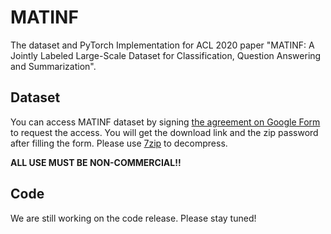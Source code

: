 # MATINF
The dataset and PyTorch Implementation for ACL 2020 paper "MATINF: A Jointly Labeled Large-Scale Dataset for Classification, Question Answering and Summarization".

## Dataset
You can access MATINF dataset by signing [the agreement on Google Form](https://forms.gle/nkH4LVE4iNQeDzsc9) to request the access. You will get the download link and the zip password after filling the form. Please use [7zip](https://www.7-zip.org/) to decompress.

**ALL USE MUST BE NON-COMMERCIAL!!**

## Code
We are still working on the code release. Please stay tuned!
